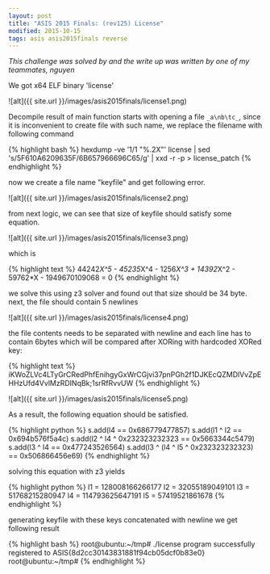 ```yaml
---
layout: post
title: "ASIS 2015 Finals: (rev125) License"
modified: 2015-10-15
tags: asis asis2015finals reverse
---
```


*This challenge was solved by and the write up was written by one of my teammates, nguyen*

We got x64 ELF binary 'license'

![alt]({{ site.url }}/images/asis2015finals/license1.png)

Decompile result of main function starts with opening a file ```_a\nb\tc_```, since it is inconvenient to create file with such name, we replace the filename with following command

{% highlight bash %}
hexdump -ve '1/1 "%.2X"' license | sed 's/5F610A6209635F/6B657966696C65/g' | xxd -r -p > license_patch
{% endhighlight %}

now we create a file name "keyfile" and get following error.

![alt]({{ site.url }}/images/asis2015finals/license2.png)

from next logic, we can see that size of keyfile should satisfy some equation.

![alt]({{ site.url }}/images/asis2015finals/license3.png) 

which is

{% highlight text %}
44242*X^5 - 45235*X^4 - 1256*X^3 + 14392*X^2 - 59762*X - 1949670109068 = 0
{% endhighlight %}

we solve this using z3 solver and found out that size should be 34 byte.
next, the file should contain 5 newlines

![alt]({{ site.url }}/images/asis2015finals/license4.png)
 
the file contents needs to be separated with newline and each line has to contain 6bytes which will be compared after XORing with hardcoded XORed key:

{% highlight text %}
iKWoZLVc4LTyGrCRedPhfEnihgyGxWrCGjvi37pnPGh2f1DJKEcQZMDlVvZpEHHzUfd4VvlMzRDINqBk;1srRfRvvUW
{% endhighlight %}

![alt]({{ site.url }}/images/asis2015finals/license5.png)

As a result, the following equation should be satisfied.

{% highlight python %}
s.add(l4 == 0x686779477857)
s.add(l1 ^ l2 == 0x694b576f5a4c)
s.add(l2 ^ l4 ^ 0x232323232323 == 0x5663344c5479)
s.add(l3 ^ l4 == 0x477243526564)
s.add(l3 ^ (l4 ^ l5 ^ 0x232323232323) == 0x506866456e69)
{% endhighlight %}

solving this equation with z3 yields

{% highlight python %}
l1 = 128008166266177
l2 = 32055189049101
l3 = 51768215280947
l4 = 114793625647191
l5 = 57419521861678
{% endhighlight %}

generating keyfile with these keys concatenated with newline
we get following result

{% highlight bash %}
root@ubuntu:~/tmp# ./license
program successfully registered to ASIS{8d2cc30143831881f94cb05dcf0b83e0}
root@ubuntu:~/tmp#
{% endhighlight %}